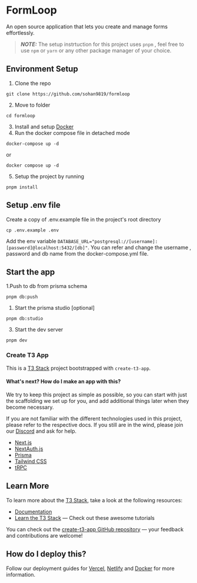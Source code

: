 # FormLoop

An open source application that lets you create and manage forms effortlessly.

> **_NOTE:_** The setup instrtuction for this project uses `pnpm` , feel free to use `npm` or `yarn` or any other package manager of your choice.

## Environment Setup

1. Clone the repo

```shell
git clone https://github.com/sohan9819/formloop
```

2. Move to folder

```shell
cd formloop
```

3. Install and setup [Docker](https://www.docker.com/get-started)
4. Run the docker compose file in detached mode

```shell
docker-compose up -d
```

or

```shell
docker compose up -d
```

5. Setup the project by running

```shell
pnpm install
```

## Setup .env file

Create a copy of .env.example file in the project's root directory

```shell
cp .env.example .env
```

Add the env variable `DATABASE_URL="postgresql://[username]:[password]@localhost:5432/[db]"`.
You can refer and change the username , password and db name from the docker-compose.yml file.

## Start the app

1.Push to db from prisma schema

```shell
pnpm db:push
```

1. Start the prisma studio [optional]

```shell
pnpm db:studio
```

3. Start the dev server

```shell
pnpm dev
```

### Create T3 App

This is a [T3 Stack](https://create.t3.gg/) project bootstrapped with `create-t3-app`.

#### What's next? How do I make an app with this?

We try to keep this project as simple as possible, so you can start with just the scaffolding we set up for you, and add additional things later when they become necessary.

If you are not familiar with the different technologies used in this project, please refer to the respective docs. If you still are in the wind, please join our [Discord](https://t3.gg/discord) and ask for help.

- [Next.js](https://nextjs.org)
- [NextAuth.js](https://next-auth.js.org)
- [Prisma](https://prisma.io)
- [Tailwind CSS](https://tailwindcss.com)
- [tRPC](https://trpc.io)

## Learn More

To learn more about the [T3 Stack](https://create.t3.gg/), take a look at the following resources:

- [Documentation](https://create.t3.gg/)
- [Learn the T3 Stack](https://create.t3.gg/en/faq#what-learning-resources-are-currently-available) — Check out these awesome tutorials

You can check out the [create-t3-app GitHub repository](https://github.com/t3-oss/create-t3-app) — your feedback and contributions are welcome!

## How do I deploy this?

Follow our deployment guides for [Vercel](https://create.t3.gg/en/deployment/vercel), [Netlify](https://create.t3.gg/en/deployment/netlify) and [Docker](https://create.t3.gg/en/deployment/docker) for more information.

```

```
